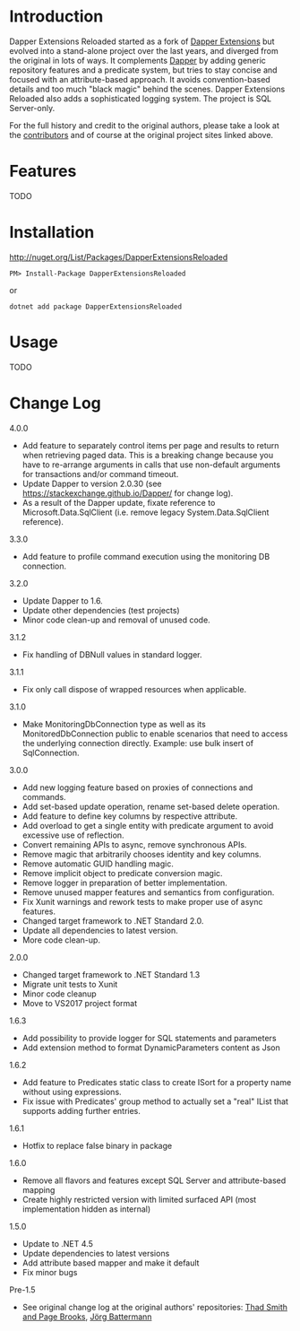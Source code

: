 # Introduction

Dapper Extensions Reloaded started as a fork of [Dapper Extensions](https://github.com/tmsmith/Dapper-Extensions) but evolved into a stand-alone project over the last years, and diverged from the original in lots of ways. It complements [Dapper](https://github.com/SamSaffron/dapper-dot-net) by adding generic repository features and a predicate system, but tries to stay concise and focused with an attribute-based approach. It avoids convention-based details and too much "black magic" behind the scenes. Dapper Extensions Reloaded also adds a sophisticated logging system. The project is SQL Server-only.

For the full history and credit to the original authors, please take a look at the [contributors](https://github.com/MisterGoodcat/Dapper-Extensions-Reloaded/graphs/contributors) and of course at the original project sites linked above.

# Features

TODO

# Installation

http://nuget.org/List/Packages/DapperExtensionsReloaded

```
PM> Install-Package DapperExtensionsReloaded
```

or

```
dotnet add package DapperExtensionsReloaded
```

# Usage

TODO

# Change Log

4.0.0
* Add feature to separately control items per page and results to return when retrieving paged data. This is a breaking change because you have to re-arrange arguments in calls that use non-default arguments for transactions and/or command timeout.
* Update Dapper to version 2.0.30 (see https://stackexchange.github.io/Dapper/ for change log).
* As a result of the Dapper update, fixate reference to Microsoft.Data.SqlClient (i.e. remove legacy System.Data.SqlClient reference).

3.3.0
* Add feature to profile command execution using the monitoring DB connection.

3.2.0
* Update Dapper to 1.6.
* Update other dependencies (test projects)
* Minor code clean-up and removal of unused code.

3.1.2
* Fix handling of DBNull values in standard logger.

3.1.1
* Fix only call dispose of wrapped resources when applicable.

3.1.0
* Make MonitoringDbConnection type as well as its MonitoredDbConnection public to enable scenarios that need to access the underlying connection directly. Example: use bulk insert of SqlConnection.

3.0.0
* Add new logging feature based on proxies of connections and commands.
* Add set-based update operation, rename set-based delete operation.
* Add feature to define key columns by respective attribute.
* Add overload to get a single entity with predicate argument to avoid excessive use of reflection.
* Convert remaining APIs to async, remove synchronous APIs.
* Remove magic that arbitrarily chooses identity and key columns.
* Remove automatic GUID handling magic.
* Remove implicit object to predicate conversion magic.
* Remove logger in preparation of better implementation.
* Remove unused mapper features and semantics from configuration.
* Fix Xunit warnings and rework tests to make proper use of async features.
* Changed target framework to .NET Standard 2.0.
* Update all dependencies to latest version.
* More code clean-up.

2.0.0
* Changed target framework to .NET Standard 1.3
* Migrate unit tests to Xunit
* Minor code cleanup
* Move to VS2017 project format

1.6.3
* Add possibility to provide logger for SQL statements and parameters
* Add extension method to format DynamicParameters content as Json

1.6.2
* Add feature to Predicates static class to create ISort for a property name without using expressions.
* Fix issue with Predicates' group method to actually set a "real" IList that supports adding further entries.

1.6.1
* Hotfix to replace false binary in package

1.6.0
* Remove all flavors and features except SQL Server and attribute-based mapping
* Create highly restricted version with limited surfaced API (most implementation hidden as internal)

1.5.0
* Update to .NET 4.5
* Update dependencies to latest versions
* Add attribute based mapper and make it default
* Fix minor bugs

Pre-1.5
* See original change log at the original authors' repositories: [Thad Smith and Page Brooks](https://github.com/tmsmith/Dapper-Extensions), [Jörg Battermann](https://github.com/jbattermann/Dapper-Extensions)
